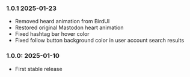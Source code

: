 ### 1.0.1 2025-01-23

- Removed heard animation from BirdUI
- Restored original Mastodon heart animation
- Fixed hashtag bar hover color
- Fixed follow button background color in user account search results

### 1.0.0: 2025-01-10

-  First stable release
